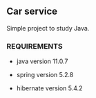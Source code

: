 ## Car service
Simple project to study Java.

### REQUIREMENTS
- java version 11.0.7

- spring version 5.2.8

- hibernate version 5.4.2